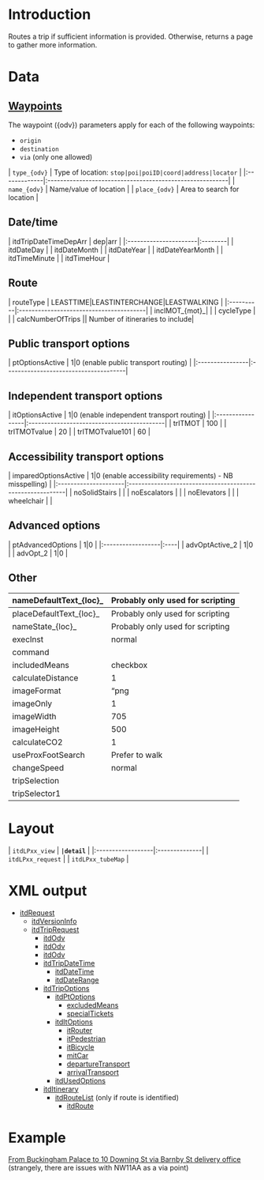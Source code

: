 # Introduction #

Routes a trip if sufficient information is provided.  Otherwise, returns a page to gather more information.


# Data #

## [Waypoints](Waypoints.md) ##
The waypoint ({odv}) parameters apply for each of the following waypoints:
  * `origin`
  * `destination`
  * `via` (only one allowed)

| `type_{odv}` | Type of location: `stop|poi|poiID|coord|address|locator` |
|:-------------|:---------------------------------------------------------|
| `name_{odv}` | Name/value of location                                   |
| `place_{odv}` | Area to search for location                              |

## Date/time ##
| itdTripDateTimeDepArr | dep|arr |
|:----------------------|:--------|
| itdDateDay            |
| itdDateMonth          |
| itdDateYear           |
| itdDateYearMonth      |
| itdTimeMinute         |
| itdTimeHour           |

## Route ##
| routeType | LEASTTIME|LEASTINTERCHANGE|LEASTWALKING |
|:----------|:----------------------------------------|
| inclMOT_{mot}_|                                         |
| cycleType |                                         |
| calcNumberOfTrips || Number of itineraries to include|

## Public transport options ##
| ptOptionsActive | 1|0 (enable public transport routing) |
|:----------------|:--------------------------------------|


## Independent transport options ##
| itOptionsActive	 | 1|0 (enable independent transport routing) |
|:-----------------|:-------------------------------------------|
| trITMOT	         | 100                                        |
| trITMOTvalue	    | 20                                         |
| trITMOTvalue101  | 60                                         |

## Accessibility transport options ##
| imparedOptionsActive | 1|0 (enable accessibility requirements) - NB misspelling) |
|:---------------------|:----------------------------------------------------------|
| noSolidStairs        |                                                           |
| noEscalators         |                                                           |
| noElevators          |                                                           |
| wheelchair           |                                                           |

## Advanced options ##
| ptAdvancedOptions | 1|0 |
|:------------------|:----|
| advOptActive\_2	  | 1|0 |
| advOpt\_2	        | 1|0 |

## Other ##
| nameDefaultText_{loc}_| Probably only used for scripting |
|:---------------|:---------------------------------|
| placeDefaultText_{loc}_| Probably only used for scripting |
| nameState_{loc}_| Probably only used for scripting |
| execInst	      | normal                           |
| command	       | |changeRequest|tripRetoure|tripGoOn|nop |
| includedMeans	 | checkbox                         |
| calculateDistance | 1|0                              |
| imageFormat	   | “png|pdf”                        |
| imageOnly	     | 1|0                              |
| imageWidth	    | 705                              |
| imageHeight	   | 500                              |
| calculateCO2	  | 1|0                              |
| useProxFootSearch | Prefer to walk                   |
| changeSpeed	   | normal|fast|slow                 |
| tripSelection  |                                  |
| tripSelector1  |                                  |

# Layout #

| `itdLPxx_view`    | **`|detail`** |
|:------------------|:--------------|
| `itdLPxx_request` |
| `itdLPxx_tubeMap` |

# XML output #

  * [itdRequest](itdRequest.md)
    * [itdVersionInfo](itdVersionInfo.md)
    * [itdTripRequest](itdTripRequest.md)
      * [itdOdv](itdOdv.md)
      * [itdOdv](itdOdv.md)
      * [itdOdv](itdOdv.md)
      * [itdTripDateTime](itdTripDateTime.md)
        * [itdDateTime](itdDateTime.md)
        * [itdDateRange](itdDateRange.md)
      * [itdTripOptions](itdTripOptions.md)
        * [itdPtOptions](itdPtOptions.md)
          * [excludedMeans](excludedMeans.md)
          * [specialTickets](specialTickets.md)
        * [itdItOptions](itdItOptions.md)
          * [itRouter](itRouter.md)
          * [itPedestrian](itPedestrian.md)
          * [itBicycle](itBicycle.md)
          * [mitCar](mitCar.md)
          * [departureTransport](departureTransport.md)
          * [arrivalTransport](arrivalTransport.md)
        * [itdUsedOptions](itdUsedOptions.md)
      * [itdItinerary](itdItinerary.md)
        * [itdRouteList](itdRouteList.md) (only if route is identified)
          * [itdRoute](itdRoute.md)

# Example #

[From Buckingham Palace to 10 Downing St via Barnby St delivery office](http://journeyplanner.tfl.gov.uk/user/XSLT_TRIP_REQUEST2?type_origin=locator&name_origin=SW1A1AA&type_destination=locator&name_destination=NW11AA&type_via=locator&name_via=SW1A2AA&calcNumberOfTrips=1&language=en) (strangely, there are issues with NW11AA as a via point)
